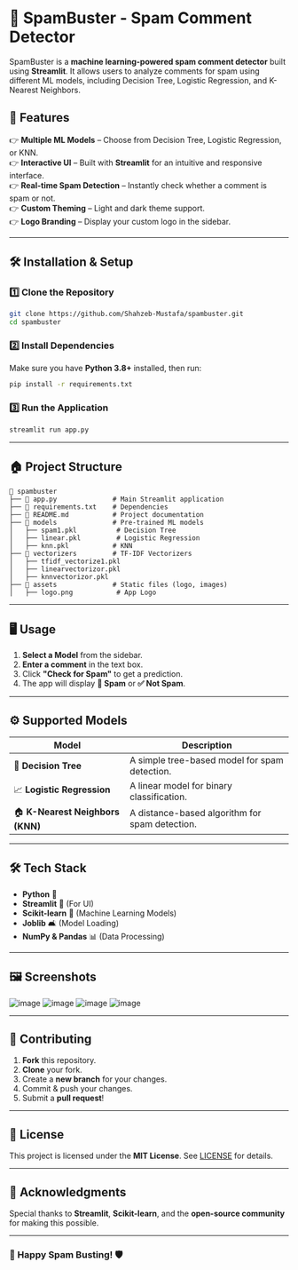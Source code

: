 # 🚀 SpamBuster - Spam Comment Detector

SpamBuster is a **machine learning-powered spam comment detector** built using **Streamlit**. It allows users to analyze comments for spam using different ML models, including Decision Tree, Logistic Regression, and K-Nearest Neighbors.

## 🎯 Features

👉 **Multiple ML Models** – Choose from Decision Tree, Logistic Regression, or KNN.\
👉 **Interactive UI** – Built with **Streamlit** for an intuitive and responsive interface.\
👉 **Real-time Spam Detection** – Instantly check whether a comment is spam or not.\
👉 **Custom Theming** – Light and dark theme support.\
👉 **Logo Branding** – Display your custom logo in the sidebar.

---

## 🛠️ Installation & Setup

### **1️⃣ Clone the Repository**

```bash
git clone https://github.com/Shahzeb-Mustafa/spambuster.git
cd spambuster
```

### **2️⃣ Install Dependencies**

Make sure you have **Python 3.8+** installed, then run:

```bash
pip install -r requirements.txt
```

### **3️⃣ Run the Application**

```bash
streamlit run app.py
```

---

## 🏠 Project Structure

```
📂 spambuster  
├── 📄 app.py              # Main Streamlit application  
├── 📄 requirements.txt    # Dependencies  
├── 📄 README.md           # Project documentation  
├── 📂 models              # Pre-trained ML models  
│   ├── spam1.pkl          # Decision Tree  
│   ├── linear.pkl         # Logistic Regression  
│   ├── knn.pkl           # KNN  
├── 📂 vectorizers         # TF-IDF Vectorizers  
│   ├── tfidf_vectorize1.pkl  
│   ├── linearvectorizor.pkl  
│   ├── knnvectorizor.pkl  
├── 📂 assets              # Static files (logo, images)  
│   ├── logo.png           # App Logo  
```

---

## 🖥️ Usage

1. **Select a Model** from the sidebar.
2. **Enter a comment** in the text box.
3. Click **"Check for Spam"** to get a prediction.
4. The app will display **🚨 Spam** or **✅ Not Spam**.

---

## ⚙️ Supported Models

| Model                            | Description                                    |
| -------------------------------- | ---------------------------------------------- |
| 🌳 **Decision Tree**             | A simple tree-based model for spam detection.  |
| 📈 **Logistic Regression**       | A linear model for binary classification.      |
| 🏠 **K-Nearest Neighbors (KNN)** | A distance-based algorithm for spam detection. |

---

## 🛠️ Tech Stack

- **Python** 🐍
- **Streamlit** 🎨 (For UI)
- **Scikit-learn** 🤖 (Machine Learning Models)
- **Joblib** 🛋️ (Model Loading)
- **NumPy & Pandas** 📊 (Data Processing)

---

## 🖼️ Screenshots
![image](https://github.com/user-attachments/assets/2696fa73-5c66-4c8b-9de1-a6843f2a872b)
![image](https://github.com/user-attachments/assets/6b415e6b-aa28-4dea-baa6-ac59595a4804)
![image](https://github.com/user-attachments/assets/58855e0c-1158-4e81-b27a-e28ebddd9ad6)
![image](https://github.com/user-attachments/assets/a966272b-3de5-460a-9ee5-7c6b3df31d01)





---

## 🤝 Contributing

1. **Fork** this repository.
2. **Clone** your fork.
3. Create a **new branch** for your changes.
4. Commit & push your changes.
5. Submit a **pull request**!

---

## 📝 License

This project is licensed under the **MIT License**. See [LICENSE](LICENSE) for details.

---

## 🌟 Acknowledgments

Special thanks to **Streamlit**, **Scikit-learn**, and the **open-source community** for making this possible.

---

### 🚀 Happy Spam Busting! 🛡️

